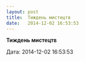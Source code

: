 ```yaml
---
layout: post
title:  Тиждень мистецтв
date:   2014-12-02 16:53:53
---
```

**Тиждень мистецтв**

  

  
Дата: 2014-12-02 16:53:53